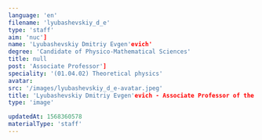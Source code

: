 ```yaml
---
language: 'en'
filename: 'lyubashevskiy_d_e'
type: 'staff'
aim: 'nuc']
name: 'Lyubashevskiy Dmitriy Evgen'evich'
degree: 'Candidate of Physico-Mathematical Sciences'
title: null
post: 'Associate Professor']
speciality: '(01.04.02) Theoretical physics'
avatar:
src: '/images/lyubashevskiy_d_e-avatar.jpeg'
title: 'Lyubashevskiy Dmitriy Evgen'evich - Associate Professor of the Nuclear physics Department'
type: 'image'

updatedAt: 1568360578
materialType: 'staff'
---
```


